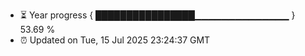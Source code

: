 - ⏳ Year progress { ████████████████▁▁▁▁▁▁▁▁▁▁▁▁▁▁ } 53.69 %
- ⏰ Updated on Tue, 15 Jul 2025 23:24:37 GMT

